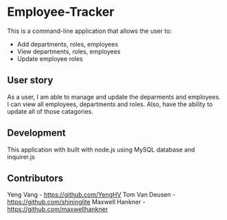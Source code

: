 # Employee-Tracker
This is a command-line application that allows the user to:
- Add departments, roles, employees
- View departments, roles, employees
- Update employee roles

## User story
As a user, I am able to manage and update the deparments and employees. I can view all employees, departments and roles. Also, have the ability to update all of those catagories. 

## Development
This application with built with node.js using MySQL database and inquirer.js

## Contributors
Yeng Vang - https://github.com/YengHV
Tom Van Deusen - https://github.com/shininglite
Maxwell Hankner - https://github.com/maxwellhankner